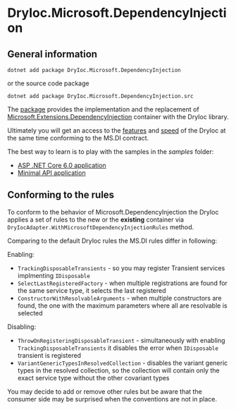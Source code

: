 # DryIoc.Microsoft.DependencyInjection

## General information

```
dotnet add package DryIoc.Microsoft.DependencyInjection
```

or the source code package

```
dotnet add package DryIoc.Microsoft.DependencyInjection.src
```


The [package](https://www.nuget.org/packages/DryIoc.Microsoft.DependencyInjection) provides the implementation and the replacement of [Microsoft.Extensions.DependencyInjection](https://docs.microsoft.com/en-us/aspnet/core/fundamentals/dependency-injection) container with the DryIoc library.

Ultimately you will get an access to the [features](https://github.com/dadhi/DryIoc#features) and [speed](https://github.com/dadhi/DryIoc#realistic-scenario-with-the-unit-of-work-scope-and-object-graph-of-40-dependencies-4-levels-deep) of the DryIoc at the same time conforming to the MS.DI contract.

The best way to learn is to play with the samples in the *samples* folder:

- [ASP .NET Core 6.0 application](https://github.com/dadhi/DryIoc/blob/master/samples/DryIoc.AspNetCore.Sample/Program.cs#L25)
- [Minimal API application](https://github.com/dadhi/DryIoc/blob/master/samples/MinimalWeb/Program.cs)


## Conforming to the rules

To conform to the behavior of Microsoft.DependencyInjection the DryIoc applies a set of rules to the new or the **existing** container 
via `DryIocAdapter.WithMicrosoftDependencyInjectionRules` method.

Comparing to the default DryIoc rules the MS.DI rules differ in following:

Enabling:

- `TrackingDisposableTransients` - so you may register Transient services implmenting `IDisposable` 
- `SelectLastRegisteredFactory`  - when multiple registrations are found for the same service type, it selects the last registered
- `ConstructorWithResolvableArguments` - when multiple constructors are found, the one with the maximum parameters where all are resolvable is selected
  
Disabling:

- `ThrowOnRegisteringDisposableTransient` - simultaneously with enabling `TrackingDisposableTransients` it disables the error when `IDisposable` transient is registered
- `VariantGenericTypesInResolvedCollection` - disables the variant generic types in the resolved collection, so the collection will contain only the exact service type without the other covariant types

You may decide to add or remove other rules but be aware that the consumer side may be surprised when the conventions are not in place.
